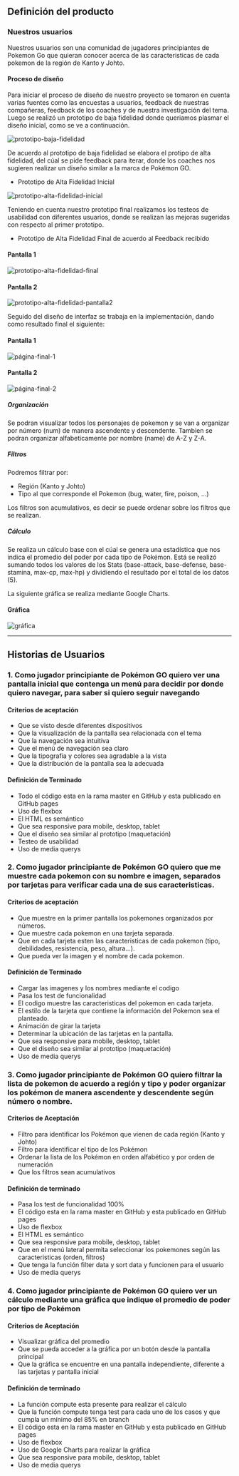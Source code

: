 ## Definición del producto

### Nuestros usuarios

Nuestros usuarios son una comunidad de jugadores principiantes de Pokemon Go que quieran conocer acerca de las caracteristicas de cada pokemon de la región de Kanto y Johto.

#### Proceso de diseño

Para iniciar el proceso de diseño de nuestro proyecto se tomaron en cuenta varias fuentes como las encuestas a usuarios, feedback de nuestras compañeras, feedback de los coaches y de nuestra investigación del tema. Luego se realizó un prototipo de baja fidelidad donde queriamos plasmar el diseño inicial, como se ve a continuación.

![prototipo-baja-fidelidad](./src/img/PrototipoBajaFidelidad.jpg)

De acuerdo al prototipo de baja fidelidad se elabora el protipo de alta fidelidad, del cúal se pide feedback para iterar, donde los coaches nos sugieren realizar un diseño similar a la marca de Pokémon GO.

* Prototipo de Alta Fidelidad Inicial

![prototipo-alta-fidelidad-inicial](./src/img/Prototipo1.jpg)

Teniendo en cuenta nuestro prototipo final realizamos los testeos de usabilidad con diferentes usuarios, donde se realizan las mejoras sugeridas con respecto al primer prototipo.

* Prototipo de Alta Fidelidad Final de acuerdo al Feedback recibido

#### Pantalla 1
![prototipo-alta-fidelidad-final](./src/img/PrototipoAltaFidelidad.JPG)

#### Pantalla 2
![prototipo-alta-fidelidad-pantalla2](./src/img/PrototipoSegundaPantalla.jpg)

Seguido del diseño de interfaz se trabaja en la implementación, dando como resultado final el siguiente:

#### Pantalla 1
![página-final-1](./src/img/Pantalla1.jpg)

#### Pantalla 2
![página-final-2](./src/img/Pantalla2.jpg)

##### Organización
Se podran visualizar todos los personajes de pokemon y se van a organizar por número (num) de manera ascendente y descendente. Tambien se podran organizar alfabeticamente por nombre (name) de A-Z y Z-A.

##### Filtros
Podremos filtrar por:
* Región (Kanto y Johto)
* Tipo al que corresponde el Pokemon  (bug, water, fire, poison, ...)

Los filtros son acumulativos, es decir se puede ordenar sobre los filtros que se realizan.

##### Cálculo
Se realiza un cálculo base con el cúal se genera una estadística que nos indica el promedio del poder por cada tipo de Pokémon. Está se realizó sumando todos los valores de los Stats (base-attack, base-defense, base-stamina, max-cp, max-hp) y dividiendo el resultado por el total de los datos (5).

La siguiente gráfica se realiza mediante Google Charts.

#### Gráfica
![gráfica](./src/img/grafica.jpg)

*****************************

## Historias de Usuarios

### 1. Como jugador principiante de Pokémon GO quiero ver una pantalla inicial que contenga un menú para decidir por donde quiero navegar, para saber si quiero seguir navegando
#### Criterios de aceptación
* Que se visto desde diferentes dispositivos
* Que la visualización de la pantalla sea relacionada con el tema 
* Que la navegación sea intuitiva
* Que el menú de navegación sea claro
* Que la tipografia y colores sea agradable a la vista
* Que la distribución de la pantalla sea la adecuada

#### Definición de Terminado
* Todo el código esta en la rama master en GitHub y esta publicado en GitHub pages
* Uso de flexbox
* El HTML es semántico
* Que sea responsive para mobile, desktop, tablet
* Que el diseño sea similar al prototipo (maquetación)
* Testeo de usabilidad
* Uso de media querys

### 2. Como jugador principiante de Pokémon GO quiero que me muestre cada pokemon con su nombre e imagen, separados por tarjetas para verificar cada una de sus caracteristicas.
#### Criterios de aceptación
* Que muestre en la primer pantalla los pokemones organizados por números.
* Que muestre cada pokemon en una tarjeta separada.
* Que en cada tarjeta esten las caracteristicas de cada pokemon (tipo, debilidades, resistencia, peso, altura...).
* Que pueda ver la imagen y el nombre de cada pokemon.
#### Definición de Terminado
* Cargar las imagenes y los nombres mediante el codigo
* Pasa los test de funcionalidad
* El codigo muestre las caracteristicas del pokemon en cada tarjeta.
* El estilo de la tarjeta que contiene la información del Pokemon sea el planteado.
* Animación de girar la tarjeta
* Determinar la ubicación de las tarjetas en la pantalla.
* Que sea responsive para mobile, desktop, tablet
* Que el diseño sea similar al prototipo (maquetación)
* Uso de media querys

### 3. Como jugador principiante de Pokémon GO quiero filtrar la lista de pokemon de acuerdo a región y tipo y poder organizar los pokémon de manera ascendente y descendente según número o nombre. 
#### Criterios de Aceptación
* Filtro para identificar los Pokémon que vienen de cada región (Kanto y Johto)
* Filtro para identificar el tipo de los Pokémon
* Ordenar la lista de los Pokémon en orden alfabético y por orden de numeración
* Que los filtros sean acumulativos

#### Definición de terminado
* Pasa los test de funcionalidad 100%
* El código esta en la rama master en GitHub y esta publicado en GitHub pages
* Uso de flexbox
* El HTML es semántico
* Que sea responsive para mobile, desktop, tablet
* Que en el menú lateral permita seleccionar los pokemones según las caracteristicas (orden, filtros)
* Que tenga la función filter data y sort data y funcionen para el usuario
* Uso de media querys

### 4. Como jugador principiante de Pokémon GO quiero ver un cálculo mediante una gráfica que indique el promedio de poder por tipo de Pokémon
#### Criterios de Aceptación
* Visualizar gráfica del promedio
* Que se pueda acceder a la gráfica por un botón desde la pantalla principal
* Que la gráfica se encuentre en una pantalla independiente, diferente a las tarjetas y pantalla inicial

#### Definición de terminado
* La función compute esta presente para realizar el cálculo
* Que la función compute tenga test para cada uno de los casos y que cumpla un mínimo del 85% en branch
* El código esta en la rama master en GitHub y esta publicado en GitHub pages
* Uso de flexbox 
* Uso de Google Charts para realizar la gráfica
* Que sea responsive para mobile, desktop, tablet
* Uso de media querys
